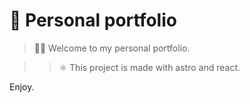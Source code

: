 # 🚀 Personal portfolio

> 🧑‍🚀 Welcome to my personal portfolio.

> > ⚛️ This project is made with astro and react.

Enjoy.
